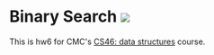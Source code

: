 # Binary Search ![](https://api.travis-ci.com/sunnyrhoades/binary_search.svg?branch=master)

This is hw6 for CMC's [CS46: data structures](https://github.com/mikeizbicki/cmc-csci046) course.
